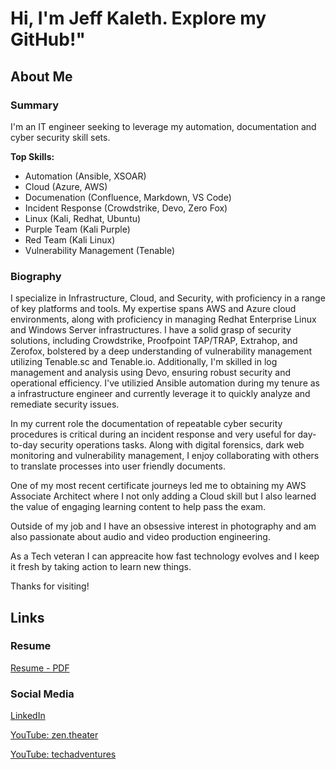 # Hi, I'm Jeff Kaleth. Explore my GitHub!"

## About Me

### Summary

I'm an IT engineer seeking to leverage my automation, documentation and cyber security skill sets. 

**Top Skills:**

- Automation (Ansible, XSOAR)
- Cloud (Azure, AWS)
- Documenation (Confluence, Markdown, VS Code)
- Incident Response (Crowdstrike, Devo, Zero Fox)
- Linux (Kali, Redhat, Ubuntu)
- Purple Team (Kali Purple)
- Red Team (Kali Linux)
- Vulnerability Management (Tenable)

### Biography

I specialize in Infrastructure, Cloud, and Security, with proficiency in a range of key platforms and tools. My expertise spans AWS and Azure cloud environments, along with proficiency in managing Redhat Enterprise Linux and Windows Server infrastructures. I have a solid grasp of security solutions, including Crowdstrike, Proofpoint TAP/TRAP, Extrahop, and Zerofox, bolstered by a deep understanding of vulnerability management utilizing Tenable.sc and Tenable.io. Additionally, I'm skilled in log management and analysis using Devo, ensuring robust security and operational efficiency. I've utilizied Ansible automation during my tenure as a infrastructure engineer and currently leverage it to quickly analyze and  remediate security issues. 

In my current role the documentation of repeatable cyber security procedures is critical during an incident response and very useful for day-to-day security operations tasks. 
Along with digital forensics, dark web monitoring and vulnerability management, I enjoy collaborating with others to translate processes into user friendly documents. 

One of my most recent certificate journeys led me to obtaining my AWS Associate Architect where I not only adding a Cloud skill but I also learned the value of engaging learning content to help pass the exam. 

Outside of my job and I have an obsessive interest in photography and am also passionate about audio and video production engineering. 

As a Tech veteran I can appreacite how fast technology evolves and I keep it fresh by taking action to learn new things. 

Thanks for visiting! 

## Links

### Resume

[Resume - PDF](https://github.com/jkaleth/jkaleth/blob/main/Resume-Jeff-Kaleth-113023.pdf)

### Social Media

[LinkedIn](https://www.linkedin.com/in/jeffkaleth/)

[YouTube: zen.theater](https://www.youtube.com/@zentheater)

[YouTube: techadventures](https://www.youtube.com/@zentheater)


